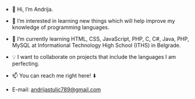 - 👋 Hi, I’m Andrija.

- 👀 I’m interested in learning new things which will help improve my knowledge of programming languages.

- 🌱 I’m currently learning HTML, CSS, JavaScript, PHP, C, C#, Java, PHP, MySQL at Informational Technology High School (ITHS) in Belgrade.

- 💡 I want to collaborate on projects that include the languages I am perfecting.

- 📫 You can reach me right here!  ⬇
- E-mail: andrijastulic789@gmail.com

<!---
Shtula/Shtula is a ✨ special ✨ repository because its `README.md` (this file) appears on your GitHub profile.
You can click the Preview link to take a look at your changes.
--->
